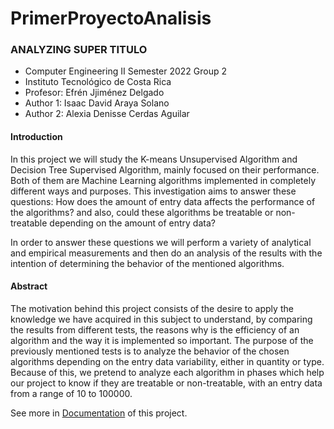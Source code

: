 # PrimerProyectoAnalisis

### ANALYZING SUPER TITULO

- Computer Engineering II Semester 2022 Group 2
- Instituto Tecnológico de Costa Rica
- Profesor: Efrén Jjiménez Delgado
- Author 1: Isaac David Araya Solano
- Author 2: Alexia Denisse Cerdas Aguilar

#### Introduction
In this project we will study the K-means Unsupervised Algorithm and Decision Tree Supervised Algorithm, mainly focused on their performance. Both of them are Machine Learning algorithms implemented in completely different ways and purposes. This investigation aims to answer these questions: How does the amount of entry data affects the performance of the algorithms? and also, could these algorithms be treatable or non-treatable depending on the amount of entry data?

In order to answer these questions we will perform a variety of analytical and empirical measurements and then do an analysis of the results with the intention of determining the behavior of the mentioned algorithms.

#### Abstract 
The motivation behind this project consists of the desire to apply the knowledge we have acquired in this subject to understand, by comparing the results from different tests, the reasons why is the efficiency of an algorithm and the way it is implemented so important. The purpose of the previously mentioned tests is to analyze the behavior of the chosen algorithms depending on the entry data variability, either in quantity or type. Because of this, we pretend to analyze each algorithm in phases which help our project to know if they are treatable or non-treatable, with an entry data from a range of 10 to 100000.

See more in [Documentation](ProjectDocumentation.pdf) of this project.
